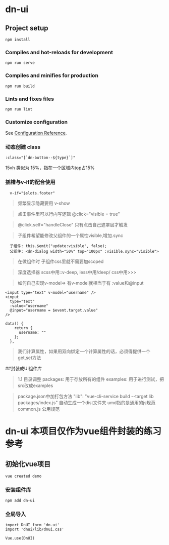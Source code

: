 # dn-ui

## Project setup
```
npm install
```

### Compiles and hot-reloads for development
```
npm run serve
```

### Compiles and minifies for production
```
npm run build
```

### Lints and fixes files
```
npm run lint
```

### Customize configuration
See [Configuration Reference](https://cli.vuejs.org/config/).


### 动态创建 class
```
:class="[`dn-button--${type}`]"
```
15vh 类似为 15%，指在一个区域内top占15%

### 插槽与v-if的配合使用
```
  v-if="$slots.footer"
```
>频繁显示隐藏要用 v-show

>点击事件里可以行内写逻辑 @click="visible = true"

>@click.self="handleClose" 只有点击自己遮罩层才触发

>子组件希望能修改父组件的一个属性visible,增加.sync
```
  子组件: this.$emit("update:visible", false);
  父组件: <dn-dialog width="50%" top="100px" :visible.sync="visible">
```

>在做组件时 子组件css里就不需要加scoped

>深度选择器 scss中用::v-deep, less中用/deep/ css中用>>>

>如何自己实现v-model=> 有v-model就相当于有 :value和@input
```
<input type="text" v-model="username" />
<input
  type="text"
  :value="username"
  @input="username = $event.target.value"
/>

data() {
    return {
      username: ""
    };
  },
```

> 我们计算属性，如果用双向绑定一个计算属性的话，必须得提供一个get,set方法


##封装成UI组件库
>1.1 目录调整
>packages: 用于存放所有的组件
>examples: 用于进行测试，把src改成examples

>package.json中加打包方法
>"lib": "vue-cli-service build --target lib packages/index.js"
>自动生成一个dist文件夹
>umd指的是通用的js规范
>common.js  公用规范


# dn-ui 本项目仅作为vue组件封装的练习参考

## 初始化vue项目
```
vue created demo
```

### 安装组件库
```
npm add dn-ui
```

### 全局导入
```
import DnUI form 'dn-ui'
import 'dnui/lib/dnui.css'

Vue.use(DnUI)
```